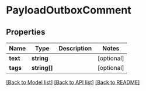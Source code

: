 # PayloadOutboxComment

## Properties
Name | Type | Description | Notes
------------ | ------------- | ------------- | -------------
**text** | **string** |  | [optional] 
**tags** | **string[]** |  | [optional] 

[[Back to Model list]](../README.md#documentation-for-models) [[Back to API list]](../README.md#documentation-for-api-endpoints) [[Back to README]](../README.md)


